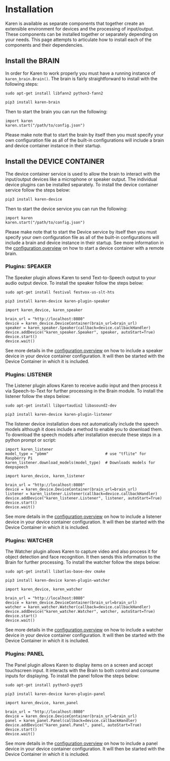 # Installation
Karen is available as separate components that together create an extensible environment for devices and the processing of input/output.  These components can be installed together or separately depending on your needs.  This page attempts to articulate how to install each of the components and their dependencies.

## Install the BRAIN
In order for Karen to work properly you must have a running instance of ```karen_brain.Brain()```.  The brain is fairly straightforward to install with the following steps:

```
sudo apt-get install libfann2 python3-fann2 
```

```
pip3 install karen-brain
```

Then to start the brain you can run the following:

```
import karen
karen.start("/path/to/config.json")
```

Please make note that to start the brain by itself then you must specify your own configuration file as all of the built-in configurations will include a brain and device container instance in their startup.

## Install the DEVICE CONTAINER
The device container service is used to allow the brain to interact with the input/output devices like a microphone or speaker output.  The individual device plugins can be installed separately.  To install the device container service follow the steps below:

```
pip3 install karen-device
```

Then to start the device service you can run the following:

```
import karen
karen.start("/path/to/config.json")
```

Please make note that to start the Device service by itself then you must specify your own configuration file as all of the built-in configurations will include a brain and device instance in their startup.  See more information in the [configuration overview](config.overview.md) on how to start a device container with a remote brain.

### Plugins: SPEAKER
The Speaker plugin allows Karen to send Text-to-Speech output to your audio output device.  To install the speaker follow the steps below:

```
sudo apt-get install festival festvox-us-slt-hts
```

```
pip3 install karen-device karen-plugin-speaker
```

```
import karen_device, karen_speaker

brain_url = "http://localhost:8080"
device = karen_device.DeviceContainer(brain_url=brain_url)
speaker = karen_speaker.Speaker(callback=device.callbackHandler)
device.addDevice("karen_speaker.Speaker", speaker, autoStart=True)
device.start()
device.wait()
```

See more details in the [configuration overview](config.overview.md) on how to include a speaker device in your device container configuration.  It will then be started with the Device Container in which it is included.

### Plugins: LISTENER
The Listener plugin allows Karen to receive audio input and then process it via Speech-to-Text for further processing in the Brain module.  To install the listener follow the steps below:

```
sudo apt-get install libportaudio2 libasound2-dev
```

```
pip3 install karen-device karen-plugin-listener
```

The listener device installation does not automatically include the speech models although it does include a method to enable you to download them.  To download the speech models after installation execute these steps in a python prompt or script:

```
import karen_listener
model_type = "pbmm"                         # use "tflite" for Raspberry Pi
karen_listener.download_models(model_type)  # Downloads models for deepspeech
```

```
import karen_device, karen_listener

brain_url = "http://localhost:8080"
device = karen_device.DeviceContainer(brain_url=brain_url)
listener = karen_listener.Listener(callback=device.callbackHandler)
device.addDevice("karen_listener.Listener", listener, autoStart=True)
device.start()
device.wait()
```

See more details in the [configuration overview](config.overview.md) on how to include a listener device in your device container configuration.  It will then be started with the Device Container in which it is included.

### Plugins: WATCHER
The Watcher plugin allows Karen to capture video and also process it for object detection and face recognition.  It then sends this information to the Brain for further processing.  To install the watcher follow the steps below:

```
sudo apt-get install libatlas-base-dev cmake
```

```
pip3 install karen-device karen-plugin-watcher
```

```
import karen_device, karen_watcher

brain_url = "http://localhost:8080"
device = karen_device.DeviceContainer(brain_url=brain_url)
watcher = karen_watcher.Watcher(callback=device.callbackHandler)
device.addDevice("karen_watcher.Watcher", watcher, autoStart=True)
device.start()
device.wait()
```

See more details in the [configuration overview](config.overview.md) on how to include a watcher device in your device container configuration.  It will then be started with the Device Container in which it is included.

### Plugins: PANEL
The Panel plugin allows Karen to display items on a screen and accept touchscreen input. It interacts with the Brain to both control and consume inputs for displaying. To install the panel follow the steps below:

```
sudo apt-get install python3-pyqt5
```

```
pip3 install karen-device karen-plugin-panel
```

```
import karen_device, karen_panel

brain_url = "http://localhost:8080"
device = karen_device.DeviceContainer(brain_url=brain_url)
panel = karen_panel.Panel(callback=device.callbackHandler)
device.addDevice("karen_panel.Panel", panel, autoStart=True)
device.start()
device.wait()
```

See more details in the [configuration overview](config.overview.md) on how to include a panel device in your device container configuration.  It will then be started with the Device Container in which it is included.
